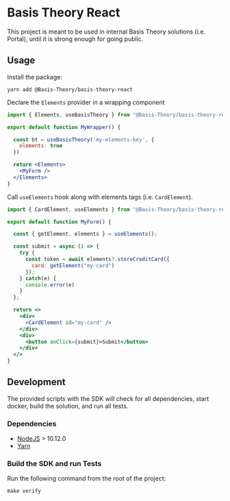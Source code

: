 # Basis Theory React

This project is meant to be used in internal Basis Theory solutions (i.e. Portal), until it is strong enough for going
public.

## Usage

Install the package:

```shell
yarn add @Basis-Theory/basis-theory-react
```

Declare the `Elements` provider in a wrapping component

```jsx
import { Elements, useBasisTheory } from "@Basis-Theory/basis-theory-react";

export default function MyWrapper() {

  const bt = useBasisTheory('my-elements-key', {
    elements: true
  })

  return <Elements>
    <MyForm />
  </Elements>
}
```

Call `useElements` hook along with elements tags (i.e. `CardElement`).

```jsx
import { CardElement, useElements } from "@Basis-Theory/basis-theory-react";

export default function MyForm() {

  const { getElement, elements } = useElements();

  const submit = async () => {
    try {
      const token = await elements?.storeCreditCard({
        card: getElement("my-card")
      });
    } catch(e) {
      console.error(e)
    }
  };

  return <>
    <div>
      <CardElement id="my-card" />
    </div>
    <div>
      <button onClick={submit}>Submit</button>
    </div>
  </>
}
```

## Development

The provided scripts with the SDK will check for all dependencies, start docker, build the solution, and run all tests.

### Dependencies

- [NodeJS](https://nodejs.org/en/) > 10.12.0
- [Yarn](https://classic.yarnpkg.com/en/docs/)

### Build the SDK and run Tests

Run the following command from the root of the project:

```shell
make verify
```
